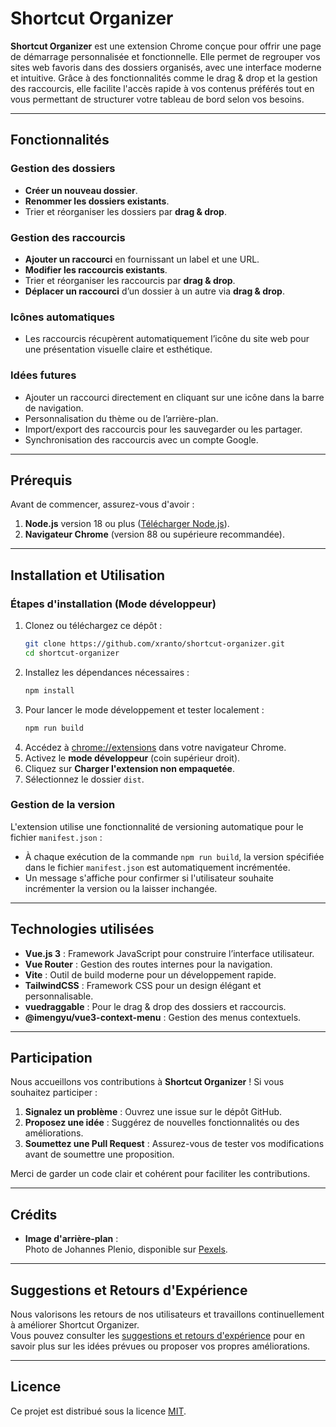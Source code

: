 
# Shortcut Organizer

**Shortcut Organizer** est une extension Chrome conçue pour offrir une page de démarrage personnalisée et fonctionnelle. Elle permet de regrouper vos sites web favoris dans des dossiers organisés, avec une interface moderne et intuitive. Grâce à des fonctionnalités comme le drag & drop et la gestion des raccourcis, elle facilite l'accès rapide à vos contenus préférés tout en vous permettant de structurer votre tableau de bord selon vos besoins.

---

## Fonctionnalités

### **Gestion des dossiers**
- **Créer un nouveau dossier**.
- **Renommer les dossiers existants**.
- Trier et réorganiser les dossiers par **drag & drop**.

### **Gestion des raccourcis**
- **Ajouter un raccourci** en fournissant un label et une URL.
- **Modifier les raccourcis existants**.
- Trier et réorganiser les raccourcis par **drag & drop**.
- **Déplacer un raccourci** d’un dossier à un autre via **drag & drop**.

### **Icônes automatiques**
- Les raccourcis récupèrent automatiquement l’icône du site web pour une présentation visuelle claire et esthétique.

### **Idées futures**
- Ajouter un raccourci directement en cliquant sur une icône dans la barre de navigation.
- Personnalisation du thème ou de l’arrière-plan.
- Import/export des raccourcis pour les sauvegarder ou les partager.
- Synchronisation des raccourcis avec un compte Google.

---

## Prérequis

Avant de commencer, assurez-vous d'avoir :
1. **Node.js** version 18 ou plus ([Télécharger Node.js](https://nodejs.org)).
2. **Navigateur Chrome** (version 88 ou supérieure recommandée).

---

## Installation et Utilisation

### Étapes d'installation (Mode développeur)

1. Clonez ou téléchargez ce dépôt :
   ```bash
   git clone https://github.com/xranto/shortcut-organizer.git
   cd shortcut-organizer
   ```
2. Installez les dépendances nécessaires :
   ```bash
   npm install
   ```
3. Pour lancer le mode développement et tester localement :
   ```bash
   npm run build
   ```
4. Accédez à [chrome://extensions](chrome://extensions) dans votre navigateur Chrome.
5. Activez le **mode développeur** (coin supérieur droit).
6. Cliquez sur **Charger l'extension non empaquetée**.
7. Sélectionnez le dossier `dist`.


### Gestion de la version

L'extension utilise une fonctionnalité de versioning automatique pour le fichier `manifest.json` :

- À chaque exécution de la commande `npm run build`, la version spécifiée dans le fichier `manifest.json` est automatiquement incrémentée.
- Un message s'affiche pour confirmer si l'utilisateur souhaite incrémenter la version ou la laisser inchangée.

---

## Technologies utilisées

- **Vue.js 3** : Framework JavaScript pour construire l’interface utilisateur.
- **Vue Router** : Gestion des routes internes pour la navigation.
- **Vite** : Outil de build moderne pour un développement rapide.
- **TailwindCSS** : Framework CSS pour un design élégant et personnalisable.
- **vuedraggable** : Pour le drag & drop des dossiers et raccourcis.
- **@imengyu/vue3-context-menu** : Gestion des menus contextuels.

---

## Participation

Nous accueillons vos contributions à **Shortcut Organizer** ! Si vous souhaitez participer :

1. **Signalez un problème** : Ouvrez une issue sur le dépôt GitHub.
2. **Proposez une idée** : Suggérez de nouvelles fonctionnalités ou des améliorations.
3. **Soumettez une Pull Request** : Assurez-vous de tester vos modifications avant de soumettre une proposition.

Merci de garder un code clair et cohérent pour faciliter les contributions.

---

## Crédits

- **Image d'arrière-plan** :  
  Photo de Johannes Plenio, disponible sur [Pexels](https://www.pexels.com/fr-fr/photo/papier-peint-gris-et-blanc-1103970/).

---

## Suggestions et Retours d'Expérience

Nous valorisons les retours de nos utilisateurs et travaillons continuellement à améliorer Shortcut Organizer.  
Vous pouvez consulter les [suggestions et retours d'expérience](FEEDBACK.md) pour en savoir plus sur les idées prévues ou proposer vos propres améliorations.

---

## Licence

Ce projet est distribué sous la licence [MIT](https://opensource.org/licenses/MIT).

